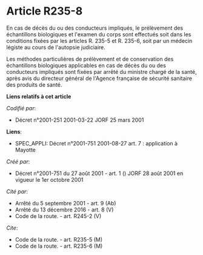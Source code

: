 # Article R235-8

En cas de décès du ou des conducteurs impliqués, le prélèvement des échantillons biologiques et l'examen du corps sont
effectués soit dans les conditions fixées par les articles R. 235-5 et R. 235-6, soit par un médecin légiste au cours de
l'autopsie judiciaire.

Les méthodes particulières de prélèvement et de conservation des échantillons biologiques applicables en cas de décès du ou
des conducteurs impliqués sont fixées par arrêté du ministre chargé de la santé, après avis du directeur général de l'Agence
française de sécurité sanitaire des produits de santé.

**Liens relatifs à cet article**

_Codifié par_:

  - Décret n°2001-251 2001-03-22 JORF 25 mars 2001

**Liens**:

  - SPEC_APPLI: Décret n°2001-751 2001-08-27 art. 7 : application à Mayotte

_Créé par_:

  - Décret n°2001-751 du 27 août 2001 - art. 1 () JORF 28 août 2001 en vigueur le 1er octobre 2001

_Cité par_:

  - Arrêté du 5 septembre 2001 - art. 9 (Ab)
  - Arrêté du 13 décembre 2016 - art. 8 (V)
  - Code de la route. - art. R245-2 (V)

_Cite_:

  - Code de la route. - art. R235-5 (M)
  - Code de la route. - art. R235-6 (M)
